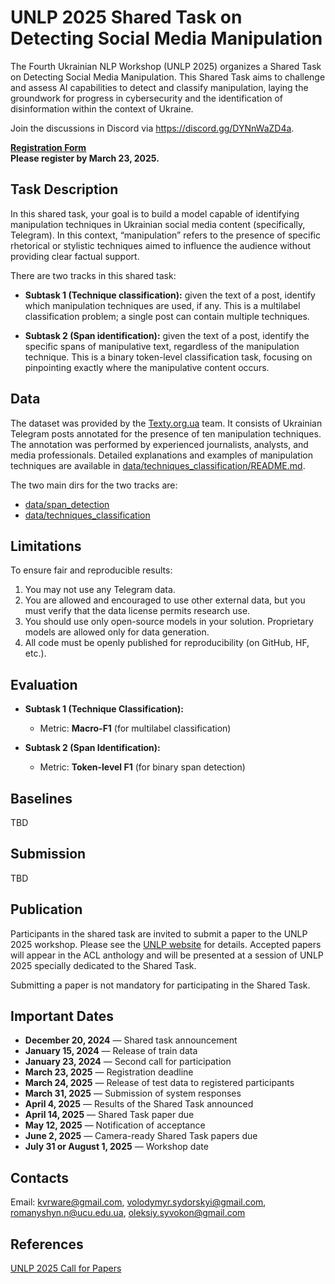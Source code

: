 # UNLP 2025 Shared Task on Detecting Social Media Manipulation

The Fourth Ukrainian NLP Workshop (UNLP 2025) organizes a Shared Task on Detecting Social Media Manipulation. This Shared Task aims to challenge and assess AI capabilities to detect and classify manipulation, laying the groundwork for progress in cybersecurity and the identification of disinformation within the context of Ukraine.

Join the discussions in Discord via https://discord.gg/DYNnWaZD4a.

**[Registration Form](https://forms.gle/1gUDifzUtTw4E4rc9)**  
**Please register by March 23, 2025.**

## Task Description

In this shared task, your goal is to build a model capable of identifying manipulation techniques in Ukrainian social media content (specifically, Telegram). In this context, “manipulation” refers to the presence of specific rhetorical or stylistic techniques aimed to influence the audience without providing clear factual support.

There are two tracks in this shared task:
- **Subtask 1 (Technique classification):** given the text of a post, identify which manipulation techniques are used, if any. This is a multilabel classification problem; a single post can contain multiple techniques.

- **Subtask 2 (Span identification):** given the text of a post, identify the specific spans of manipulative text, regardless of the manipulation technique. This is a binary token-level classification task, focusing on pinpointing exactly where the manipulative content occurs.

## Data

The dataset was provided by the [Texty.org.ua](https://texty.org.ua/) team. It consists of Ukrainian Telegram posts annotated for the presence of ten manipulation techniques. The annotation was performed by experienced journalists, analysts, and media professionals. Detailed explanations and examples of manipulation techniques are available in [data/techniques_classification/README.md](./data/techniques_classification/README.md).

The two main dirs for the two tracks are:
- [data/span_detection](./data/span_detection)
- [data/techniques_classification](./data/techniques_classification)

## Limitations

To ensure fair and reproducible results:

1. You may not use any Telegram data.
2. You are allowed and encouraged to use other external data, but you must verify that the data license permits research use.
3. You should use only open-source models in your solution. Proprietary models are allowed only for data generation.
4. All code must be openly published for reproducibility (on GitHub, HF, etc.).

## Evaluation

- **Subtask 1 (Technique Classification):**  
  - Metric: **Macro-F1** (for multilabel classification)

- **Subtask 2 (Span Identification):**  
  - Metric: **Token-level F1** (for binary span detection)

## Baselines

TBD

## Submission

TBD

## Publication

Participants in the shared task are invited to submit a paper to the UNLP 2025 workshop. Please see the [UNLP website](https://unlp.org.ua/call-for-papers/) for details. Accepted papers will appear in the ACL anthology and will be presented at a session of UNLP 2025 specially dedicated to the Shared Task.

Submitting a paper is not mandatory for participating in the Shared Task.

## Important Dates

- **December 20, 2024** — Shared task announcement  
- **January 15, 2024** — Release of train data  
- **January 23, 2024** — Second call for participation
- **March 23, 2025** — Registration deadline  
- **March 24, 2025** — Release of test data to registered participants  
- **March 31, 2025** — Submission of system responses  
- **April 4, 2025** — Results of the Shared Task announced  
- **April 14, 2025** — Shared Task paper due  
- **May 12, 2025** — Notification of acceptance  
- **June 2, 2025** — Camera-ready Shared Task papers due  
- **July 31 or August 1, 2025** — Workshop date

## Contacts

Email: [kvrware@gmail.com](mailto:kvrware@gmail.com), [volodymyr.sydorskyi@gmail.com](mailto:volodymyr.sydorskyi@gmail.com), [romanyshyn.n@ucu.edu.ua](mailto:romanyshyn.n@ucu.edu.ua), [oleksiy.syvokon@gmail.com](mailto:oleksiy.syvokon@gmail.com)

## References

[UNLP 2025 Call for Papers](https://unlp.org.ua/call-for-papers/)



